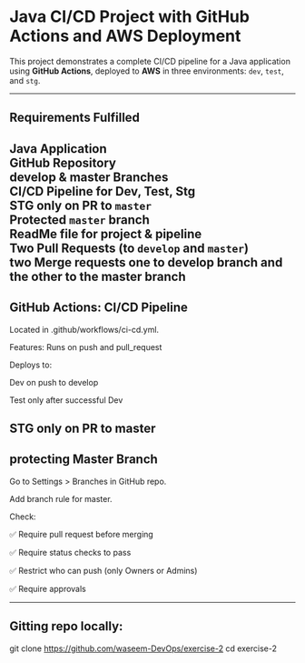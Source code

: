 # Java CI/CD Project with GitHub Actions and AWS Deployment

This project demonstrates a complete CI/CD pipeline for a Java application using **GitHub Actions**, deployed to **AWS** in three environments: `dev`, `test`, and `stg`.

---

## Requirements Fulfilled

 Java Application  
 GitHub Repository  
 develop & master Branches  
 CI/CD Pipeline for Dev, Test, Stg  
 STG only on PR to `master`  
 Protected `master` branch  
 ReadMe file for project & pipeline  
 Two Pull Requests (to `develop` and `master`)  
 two Merge requests one to develop branch and the other to the master branch
---

 ## GitHub Actions: CI/CD Pipeline
Located in .github/workflows/ci-cd.yml.

 Features:
Runs on push and pull_request

Deploys to:

Dev on push to develop

Test only after successful Dev

STG only on PR to master
---

## protecting Master Branch
Go to Settings > Branches in GitHub repo.

Add branch rule for master.

Check:

✅ Require pull request before merging

✅ Require status checks to pass

✅ Restrict who can push (only Owners or Admins)

✅ Require approvals

---


## Gitting repo locally: 

git clone https://github.com/waseem-DevOps/exercise-2 
cd exercise-2 
